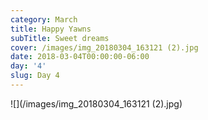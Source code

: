 ```yaml
---
category: March
title: Happy Yawns
subTitle: Sweet dreams
cover: /images/img_20180304_163121 (2).jpg
date: 2018-03-04T00:00:00-06:00
day: '4'
slug: Day 4
---
```

![](/images/img_20180304_163121 (2).jpg)
